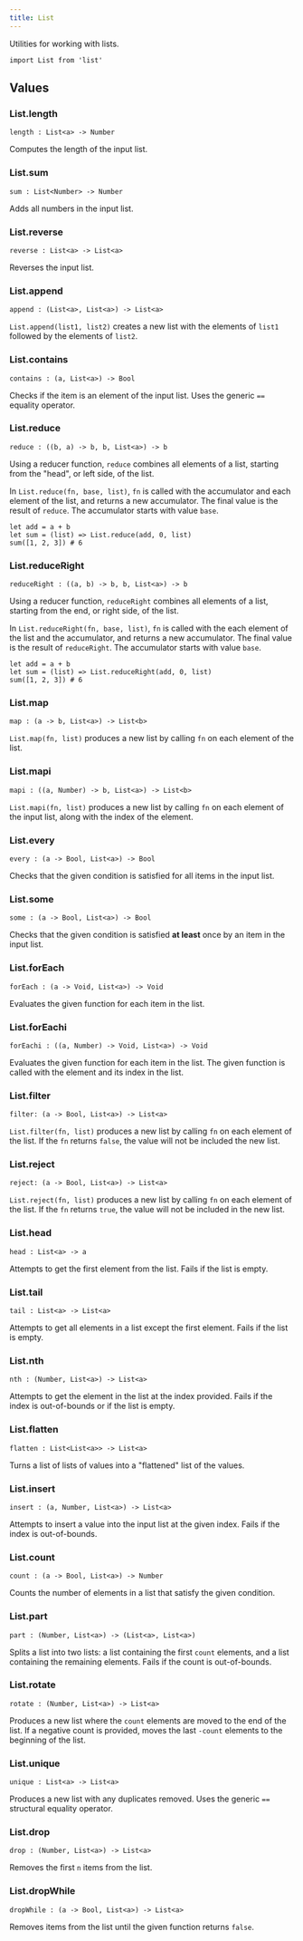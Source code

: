 ```yaml
---
title: List
---
```


Utilities for working with lists.

```grain
import List from 'list'
```

## Values

### List.**length**

```grain
length : List<a> -> Number
```

Computes the length of the input list.

### List.**sum**

```grain
sum : List<Number> -> Number
```

Adds all numbers in the input list.

### List.**reverse**

```grain
reverse : List<a> -> List<a>
```

Reverses the input list.

### List.**append**

```grain
append : (List<a>, List<a>) -> List<a>
```

`List.append(list1, list2)` creates a new list with the elements of `list1` followed by the elements of `list2`.

### List.**contains**

```grain
contains : (a, List<a>) -> Bool
```

Checks if the item is an element of the input list. Uses the generic `==` equality operator.

### List.**reduce**

```grain
reduce : ((b, a) -> b, b, List<a>) -> b
```

Using a reducer function, `reduce` combines all elements of a list, starting from the "head", or left side, of the list.

In `List.reduce(fn, base, list)`, `fn` is called with the accumulator and each element of the list, and returns a new accumulator. The final value is the result of `reduce`.
The accumulator starts with value `base`.

```grain
let add = a + b
let sum = (list) => List.reduce(add, 0, list)
sum([1, 2, 3]) # 6
```

### List.**reduceRight**

```grain
reduceRight : ((a, b) -> b, b, List<a>) -> b
```

Using a reducer function, `reduceRight` combines all elements of a list, starting from the end, or right side, of the list.

In `List.reduceRight(fn, base, list)`, `fn` is called with the each element of the list and the accumulator, and returns a new accumulator. The final value is the result of `reduceRight`.
The accumulator starts with value `base`.

```grain
let add = a + b
let sum = (list) => List.reduceRight(add, 0, list)
sum([1, 2, 3]) # 6
```

### List.**map**

```grain
map : (a -> b, List<a>) -> List<b>
```

`List.map(fn, list)` produces a new list by calling `fn` on each element of the list.

### List.**mapi**

```grain
mapi : ((a, Number) -> b, List<a>) -> List<b>
```

`List.mapi(fn, list)` produces a new list by calling `fn` on each element of the input list, along with the index of the element.

### List.**every**

```grain
every : (a -> Bool, List<a>) -> Bool
```

Checks that the given condition is satisfied for all items in the input list.

### List.**some**

```grain
some : (a -> Bool, List<a>) -> Bool
```

Checks that the given condition is satisfied **at least** once by an item in the input list.

### List.**forEach**

```grain
forEach : (a -> Void, List<a>) -> Void
```

Evaluates the given function for each item in the list.

### List.**forEachi**

```grain
forEachi : ((a, Number) -> Void, List<a>) -> Void
```

Evaluates the given function for each item in the list. The given function is called with the element and its index in the list.

### List.**filter**

```grain
filter: (a -> Bool, List<a>) -> List<a>
```

`List.filter(fn, list)` produces a new list by calling `fn` on each element of the list. If the `fn` returns `false`, the value will not be included the new list.

### List.**reject**

```grain
reject: (a -> Bool, List<a>) -> List<a>
```

`List.reject(fn, list)` produces a new list by calling `fn` on each element of the list. If the `fn` returns `true`, the value will not be included in the new list.

### List.**head**

```grain
head : List<a> -> a
```

Attempts to get the first element from the list. Fails if the list is empty.

### List.**tail**

```grain
tail : List<a> -> List<a>
```

Attempts to get all elements in a list except the first element. Fails if the list is empty.

### List.**nth**

```grain
nth : (Number, List<a>) -> List<a>
```

Attempts to get the element in the list at the index provided. Fails if the index is out-of-bounds or if the list is empty.

### List.**flatten**

```grain
flatten : List<List<a>> -> List<a>
```

Turns a list of lists of values into a "flattened" list of the values.

### List.**insert**

```grain
insert : (a, Number, List<a>) -> List<a>
```

Attempts to insert a value into the input list at the given index. Fails if the index is out-of-bounds.

### List.**count**

```grain
count : (a -> Bool, List<a>) -> Number
```

Counts the number of elements in a list that satisfy the given condition.

### List.**part**

```grain
part : (Number, List<a>) -> (List<a>, List<a>)
```

Splits a list into two lists: a list containing the first `count` elements, and a list containing the remaining elements. Fails if the count is out-of-bounds.

### List.**rotate**

```grain
rotate : (Number, List<a>) -> List<a>
```

Produces a new list where the `count` elements are moved to the end of the list. If a negative count is provided, moves the last `-count` elements to the beginning of the list.

### List.**unique**

```grain
unique : List<a> -> List<a>
```

Produces a new list with any duplicates removed. Uses the generic `==` structural equality operator.

### List.**drop**

```grain
drop : (Number, List<a>) -> List<a>
```

Removes the first `n` items from the list.

### List.**dropWhile**

```grain
dropWhile : (a -> Bool, List<a>) -> List<a>
```

Removes items from the list until the given function returns `false`.
